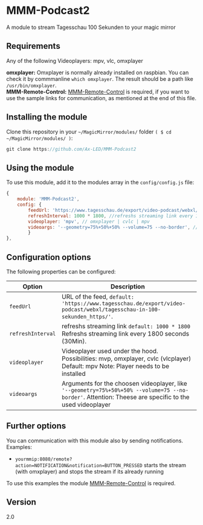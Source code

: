 # MMM-Podcast2
A module to stream Tagesschau 100 Sekunden to your magic mirror


## Requirements
Any of the following Videoplayers: mpv, vlc, omxplayer

<b>omxplayer:</b> Omxplayer is normally already installed on raspbian. You can check it by commmanline ````which omxplayer````. The result should be a path like ````/usr/bin/omxplayer````.
<br>
<b>MMM-Remote-Control:</b> [MMM-Remote-Control](https://github.com/Jopyth/MMM-Remote-Control) is required, if you want to use the sample links for communication, as mentioned at the end of this file.

## Installing the module
Clone this repository in your `~/MagicMirror/modules/` folder `( $ cd ~/MagicMirror/modules/ )`:
````javascript
git clone https://github.com/Ax-LED/MMM-Podcast2
````

## Using the module

To use this module, add it to the modules array in the `config/config.js` file:
````javascript
{
	module: 'MMM-Podcast2',
	config: {
		feedUrl: 'https://www.tagesschau.de/export/video-podcast/webxl/tagesschau-in-100-sekunden_https/',
		refreshInterval: 1000 * 1800, //refreshs streaming link every 1800 seconds (30Min)
		videoplayer: 'mpv', // omxplayer | cvlc | mpv
		videoargs: '--geometry=75%+50%+50% --volume=75 --no-border', //  mpv default 
		}
},
````
## Configuration options

The following properties can be configured:


<table width="100%">
	<thead>
		<tr>
			<th>Option</th>
			<th width="100%">Description</th>
		</tr>
	</thead>
	<tbody>
		<tr>
			<td><code>feedUrl</code></td>
			<td>URL of the feed, <code>default: 'https://www.tagesschau.de/export/video-podcast/webxl/tagesschau-in-100-sekunden_https/'</code>.</td>
		</tr>
			<tr>
			<td><code>refreshInterval</code></td>
			<td>refreshs streaming link <code>default: 1000 * 1800</code> Refreshs streaming link every 1800 seconds (30Min).</td>
		</tr>
		<tr>
			<td><code>videoplayer</code></td>
			<td>Videoplayer used under the hood. Possibilities: mvp, omxplayer, cvlc (vlcplayer) Default: mpv Note: Player needs to be installed</td>
		</tr>
		<tr>
			<td><code>videoargs</code></td>
			<td>Arguments for the choosen videoplayer, like <code>'--geometry=75%+50%+50% --volume=75 --no-border'</code>. Attention: Theese are specific to the used videoplayer</td>
		</tr>
   </table>

   ## Further options
   You can communication with this module also by sending notifications.
   <br>Examples:
   - <code>yourmmip:8080/remote?action=NOTIFICATION&notification=BUTTON_PRESSED</code> starts the stream (with omxplayer) and stops the stream if its already running
   
   To use this examples the module [MMM-Remote-Control](https://github.com/Jopyth/MMM-Remote-Control) is required.

   ## Version
   2.0 
